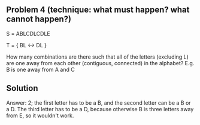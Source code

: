 ## Problem 4 (technique: what must happen? what cannot happen?)

S = ABLCDLCDLE

T = {
  BL <-> DL
}

How many combinations are there such that all of the letters (excluding L) are one away from each other (contiguous, connected) in the alphabet? E.g. B is one away from A and C

## Solution

Answer: 2; the first letter has to be a B, and the second letter can be a B or a D. The third letter has to be a D, because otherwise B is three letters away from E, so it wouldn't work. 
